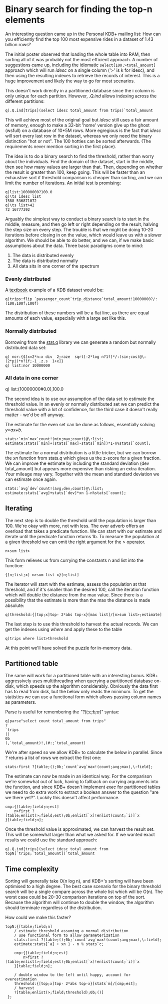 # Binary search for finding the top-n elements

An interesting question came up in the Personal KDB+ mailing list: How can you efficiently find the top 100 most expensive rides in a dataset of 1.43 billion rows?

The initial poster observed that loading the whole table into RAM, then sorting all of it was probably not the most efficient approach. A number of suggestions came up, including the idiomatic `select[100;>total_amount]` approach which will run *idesc* on a single column ('>' is k for idesc), and then using the resulting indexes to retrieve the records of interest. This is a huge improvement and likely the way to go for most scenarios.

This doesn't work directly in a partitioned database since the i column is only unique for each partition. However, *.Q.ind* allows indexing across the different partitions:

    q).Q.ind[trips](select idesc total_amount from trips)`total_amount

This will achieve most of the original goal but *idesc* still uses a fair amount of memory, enough to make a 32-bit 'home' version give up the ghost (wsfull) on a database of 10*5M rows. More egregious is the fact that *idesc* will sort every last row in the dataset, whereas we only need the binary distinction "hot or not". The 100 hotties can be sorted afterwards. (The requirements never mention sorting in the first place).

The idea is to do a binary search to find the threshold, rather than worry about the individuals. Find the domain of the dataset, start in the middle, then see how many values are larger than that. Then, depending on whether the result is greater than 100, keep going. This will be faster than an exhaustive sort if threshold comparison is cheaper than sorting, and we can limit the number of iterations. An initial test is promising:

    q)list:10000000?100.0
    q)\ts idesc list
    1588 536871072
    q)\ts list>42
    72 16777392

Arguably the simplest way to conduct a binary search is to start in the middle, measure, and then go left or right depending on the result, halving the step size on every step. The trouble is that we might be doing 10-20 iterations before closing in on the value, which would leave us with a slower algorithm. We should be able to do better, and we can, if we make basic assumptions about the data. Three basic paradigms come to mind:

 1. The data is distributed evenly
 2. The data is distributed normally
 3.  All data sits in one corner of the spectrum

### Evenly distributed
A [textbook](https://www.amazon.co.uk/Tips-Fast-Scalable-Maintainable-Kdb-ebook/dp/B00UZ8OMME/ref=sr_1_1?ie=UTF8&qid=1531091343&sr=8-1&keywords=psaris%20q%20tips) example of a KDB dataset would be:

    q)trips:flip `passenger_count`trip_distance`total_amount!10000000?/:(100;100f;100f)

The distribution of these numbers will be a flat line, as there are equal amounts of each value, especially with a large set like this. 

### Normally distributed
Borrowing from the [stat.q](https://github.com/KxSystems/kdb/blob/master/stat.q) library we can generate a random but normally distributed data set:

    q) nor:{$[x=2*n:x div  2;raze  sqrt[-2*log n?1f]*/:(sin;cos)@\:(2*pi)*n?1f;-1_.z.s  1+x]}
    q) list:nor 10000000

### All data in one corner

q) list:(10000000#0.0),100.0
 
The second idea is to use our assumption of the data set to estimate the threshold value. In an evenly or normally distributed set we can predict the threshold value with a lot of confidence, for the third case it doesn't really matter - we'd be off anyway. 

The estimate for the even set can be done as follows, essentially solving *y=ax+b*.

    stats:`min`max`count!(min;max;count)@\:list;
    estimate:stats[`min]+(stats[`max]-stats[`min])*1-n%stats[`count];

The estimate for a normal distribution is a little tricker, but we can borrow the *xn* function from stats.q which gives us the z-score for a given fraction. We can improve the estimate by including the standard deviation (dev total_amount) but appears more expensive than risking an extra iteration. Your mileage may vary. Together with the mean and standard deviation we can estimate once again.

    stats:`avg`dev`count!(avg;dev;count)@\:list;
    estimate:stats[`avg]+stats[`dev]*xn 1-n%stats[`count];

## Iterating
The next step is to double the threshold until the population is larger than 100. We're okay with more, not with less. The over adverb offers an overload that takes a predicate function. We can start with our estimate and iterate until the predicate function returns 1b. To measure the population at a given threshold we can omit the right argument for the > operator. 

    n>sum list>

This form relieves us from currying the constants n and list into the function:

    {[n;list;x] n>sum list x}[n;list]

The iterator will start with the estimate, assess the population at that threshold, and if it's smaller than the desired 100, call the iteration function which will double the distance from the max value. Since there is a possibility that the estimate is more than the max the distance is made absolute:

    q)threshold:{[top;x]top- 2*abs top-x}[max list]/[n>sum list>;estimate]

The last step is to use this threshold to harvest the actual records. We can get the indexes using *where* and apply these to the table

    q)trips where list>threshold

At this point we'll have solved the puzzle for in-memory data.

## Partitioned table
The same will work for a partitioned table with an interesting bonus. KDB+ aggressively uses multithreading when querying a partitioned database on-disk, which speeds up the algorithm considerably. Obviously the data first has to read from disk, but the below only reads the minimum. To get the statistics we can use a functional form which allows passing column names as parameters.

Parse is useful for remembering the *"?[t;c;b;a]"* syntax:

    q)parse"select count total_amount from trips"
    ?
    `trips
    ()
    0b
    (,`total_amount)!,(#:;`total_amount)

We're after speed so we allow KDB+ to calculate the below in parallel. Since *?* returns a list of rows we extract the first one:

    stats:first ?[table;();0b;`count`avg`max!(count;avg;max),\:field];
    
The estimate can now be made in an identical way. For the comparison we're somewhat out of luck, having to fallback on currying arguments into the function, and since KDB+ doesn't implement *exec* for partitioned tables we need to do extra work to extract a boolean answer to the question "are we there yet?". Luckily this doesn't affect performance.

    cmp:{[table;field;n;est]
        n>first ?[table;enlist(>;field;est);0b;enlist[`x]!enlist(count;`i)]`x
    }[table;field;n];

Once the threshold value is approximated, we can harvest the result set. This will be somewhat larger than what we asked for. If we wanted exact results we could use the standard approach:

    q).Q.ind[trips](select idesc total_amount from topN[`trips;`total_amount])`total_amount

## Time complexity

Sorting will generally take O(n log n), and KDB+'s sorting will have been optimised to a high degree. The best case scenario for the binary threshold search will be a single compare across the whole list which will be O(n). The worst case could be 20-30 comparison iterations on top of the sort. Because the algorithm will continue to double the window, the algorithm should terminate regardless of the distribution.

How could we make this faster?


    topN:{[table;field;n]
        / estimate threshold assuming a normal distribution
        / use functional form to allow parameterization
        stats:first ?[table;();0b;`count`avg`max!(count;avg;max),\:field];
        estimate:stats[`a] + xn 1 - n % stats`c;
    
        cmp:{[table;field;n;est]
            n>first ?[table;enlist(>;field;est);0b;enlist[`x]!enlist(count;`i)]`x
        }[table;field;n];
    
        / double window to the left until happy, account for overestimation
        threshold:{[top;x]top- 2*abs top-x}[stats`m]/[cmp;est];
        / harvest
        ?[table;enlist(>;field;threshold);0b;()]
     };


